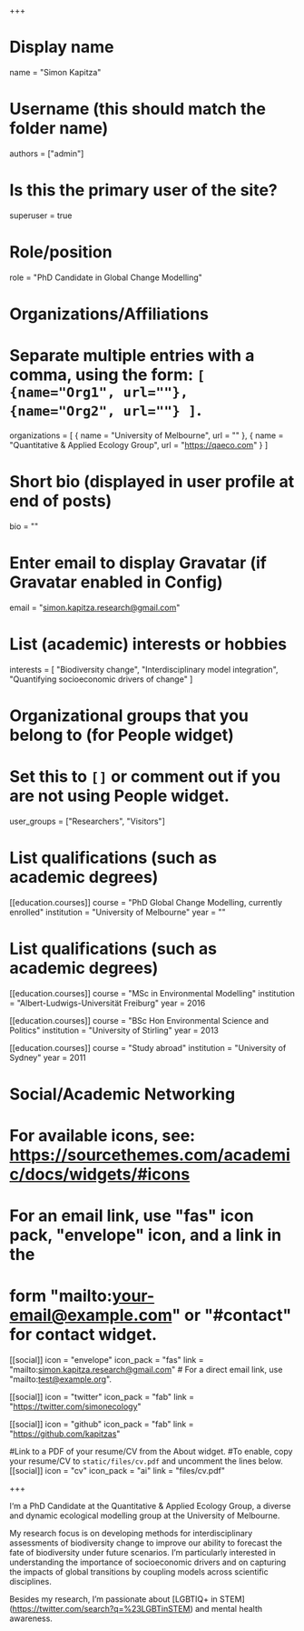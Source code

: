 +++
# Display name
name = "Simon Kapitza"

# Username (this should match the folder name)
authors = ["admin"]

# Is this the primary user of the site?
superuser = true

# Role/position
role = "PhD Candidate in Global Change Modelling"

# Organizations/Affiliations
#   Separate multiple entries with a comma, using the form: `[ {name="Org1", url=""}, {name="Org2", url=""} ]`.
organizations = [ { name = "University of Melbourne", url = "" }, { name = "Quantitative & Applied Ecology Group", url = "https://qaeco.com" } ]

# Short bio (displayed in user profile at end of posts)
bio = ""

# Enter email to display Gravatar (if Gravatar enabled in Config)
email = "simon.kapitza.research@gmail.com"

# List (academic) interests or hobbies
interests = [
  "Biodiversity change",
  "Interdisciplinary model integration",
  "Quantifying socioeconomic drivers of change"
]

# Organizational groups that you belong to (for People widget)
#   Set this to `[]` or comment out if you are not using People widget.
user_groups = ["Researchers", "Visitors"]

# List qualifications (such as academic degrees)
[[education.courses]]
  course = "PhD Global Change Modelling, currently enrolled"
  institution = "University of Melbourne"
  year = ""

# List qualifications (such as academic degrees)
[[education.courses]]
  course = "MSc in Environmental Modelling"
  institution = "Albert-Ludwigs-Universität Freiburg"
  year = 2016

[[education.courses]]
  course = "BSc Hon Environmental Science and Politics"
  institution = "University of Stirling"
  year = 2013
  
  [[education.courses]]
  course = "Study abroad"
  institution = "University of Sydney"
  year = 2011

# Social/Academic Networking
# For available icons, see: https://sourcethemes.com/academic/docs/widgets/#icons
#   For an email link, use "fas" icon pack, "envelope" icon, and a link in the
#   form "mailto:your-email@example.com" or "#contact" for contact widget.

[[social]]
  icon = "envelope"
  icon_pack = "fas"
  link = "mailto:simon.kapitza.research@gmail.com"  # For a direct email link, use "mailto:test@example.org".

[[social]]
  icon = "twitter"
  icon_pack = "fab"
  link = "https://twitter.com/simonecology"

[[social]]
  icon = "github"
  icon_pack = "fab"
  link = "https://github.com/kapitzas"

#Link to a PDF of your resume/CV from the About widget.
#To enable, copy your resume/CV to `static/files/cv.pdf` and uncomment the lines below.
[[social]]
  icon = "cv"
  icon_pack = "ai"
  link = "files/cv.pdf"

+++

I‘m a PhD Candidate at the Quantitative & Applied Ecology Group, a diverse and dynamic ecological modelling group at the University of Melbourne.

My research focus is on developing methods for interdisciplinary assessments of biodiversity change to improve our ability to forecast the fate of biodiversity under future scenarios. I’m particularly interested in understanding the importance of socioeconomic drivers and on capturing the impacts of global transitions by coupling models across scientific disciplines.

Besides my research, I’m passionate about [LGBTIQ+ in STEM] (https://twitter.com/search?q=%23LGBTinSTEM) and mental health awareness.
